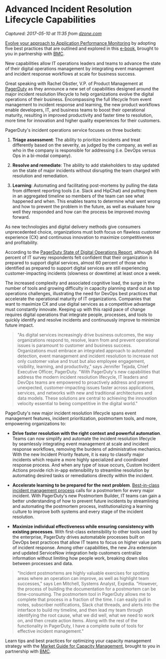 # Advanced Incident Resolution Lifecycle Capabilities

_Captured: 2017-05-10 at 11:35 from [dzone.com](https://dzone.com/articles/advanced-incident-resolution-lifecycle-capabilitie?utm_content=53979534&utm_medium=social&utm_source=twitter)_

[Evolve your approach to Application Performance Monitoring](https://dzone.com/go?i=161135&u=http%3A%2F%2Fwww.bmc.com%2Fforms%2FPA-APM-BMCcom-FY17-eBook-Form.html) by adopting five best practices that are outlined and explored in this [e-book](https://dzone.com/go?i=161135&u=http%3A%2F%2Fwww.bmc.com%2Fforms%2FPA-APM-BMCcom-FY17-eBook-Form.html), brought to you in partnership with [BMC](https://dzone.com/go?i=161135&u=http%3A%2F%2Fwww.bmc.com%2Fforms%2FPA-APM-BMCcom-FY17-eBook-Form.html).

New capabilities allow IT operations leaders and teams to advance the state of their digital operations management by integrating event management and incident response workflows at scale for business success.

Great speaking with Rachel Obstler, V.P. of Product Management at [PagerDuty](http://www.pagerduty.com) as they announce a new set of capabilities designed around the major incident resolution lifecycle to help organizations evolve the digital operations of their business. Encompassing the full lifecycle from event management to incident response and learning, the new product workflows enable developers, IT, and business teams to boost their operational maturity, resulting in improved productivity and faster time to resolution, more time for innovation and higher quality experiences for their customers.

PagerDuty's incident operations service focuses on three buckets:

  1. **Triage assessment**: The ability to prioritize incidents and treat differently based on the severity, as judged by the company, as well as who in the company is responsible for addressing (i.e. DevOps versus Ops in a bi-modal company).

  2. **Resolve and remediate**: The ability to add stakeholders to stay updated on the state of major incidents without disrupting the team charged with resolution and remediation.

  3. **Learning**: Automating and facilitating post-mortems by pulling the data from different reporting tools (i.e. Slack and HipChat) and putting them in an aggregated timeline so members of the team can see what happened and when. This enables teams to determine what went wrong and how to prevent the problem in the future, as well as evaluate how well they responded and how can the process be improved moving forward.

As new technologies and digital delivery methods give consumers unprecedented choice, organizations must both focus on flawless customer experience (CX) and continuous innovation to maximize competitiveness and profitability.

According to the [PagerDuty State of Digital Operations Report](https://www.pagerduty.com/digital-ops), although 84 percent of IT survey respondents felt confident that their organization is prepared to support digital services, almost 60 percent of those who identified as prepared to support digital services are still experiencing customer-impacting incidents (slowness or downtime) at least once a week.

The increased complexity and associated cognitive load, the surge in the number of tools and growing difficulty in capacity planning stand out as top operations challenges, illustrating the need for DevOps best practices that accelerate the operational maturity of IT organizations. Companies that want to maximize CX and use digital services as a competitive advantage must constantly innovate. Keeping up with this rapid pace of change requires digital operations that integrate people, processes, and tools to quickly identify and resolve incidents and continuously improve to minimize future impact.

> "As digital services increasingly drive business outcomes, the way organizations respond to, resolve, learn from and prevent operational issues is paramount to customer and business success. Organizations must embrace an integrated approach to automated detection, event management and incident resolution to increase not only customer value and trust but also employee engagement, visibility, learning, and productivity," says Jennifer Tejada, Chief Executive Officer, PagerDuty. "With PagerDuty's new capabilities that address the modern incident resolution lifecycle, IT leaders and DevOps teams are empowered to proactively address and prevent unexpected, customer-impacting issues faster across applications, services, and networks with new and traditional architectures and data models. These solutions are central to achieving the innovation velocity essential to being competitive in the digital world."

PagerDuty's new major incident resolution lifecycle spans event management features, incident prioritization, postmortem tools, and more, empowering organizations to:

  * **Drive faster resolution with the right context and powerful automation**. Teams can now simplify and automate the incident resolution lifecycle by seamlessly integrating event management at scale and incident response workflows, removing the burdens of administrative mechanics. With the new Incident Priority feature, it is easy to classify major incidents which require a more highly specialized and coordinated response process. And when any type of issue occurs, Custom Incident Actions provide rich in-app extensibility to streamline resolution by automating desired tasks or remediations directly within the incident. 

  * **Accelerate learning to be prepared for the next problem**. [Best-in-class incident management process](https://response.pagerduty.com/) calls for a postmortem for every major incident. With PagerDuty's new Postmortem Builder, IT teams can gain a better understanding of how to prevent future incidents by streamlining and automating the postmortem process, institutionalizing a learning culture to improve both systems and every stage of the incident resolution. 

  * **Maximize individual effectiveness while ensuring consistency with existing processes**. With first-class extensibility to other tools used by the enterprise, PagerDuty drives automatable processes built on DevOps best practices that allow IT teams to focus on higher value parts of incident response. Among other capabilities, the new Jira extension and updated ServiceNow integration help customers centralize information without limiting how people work, breaking down silos between processes and data.

> "Incident postmortems are highly valuable exercises for spotting areas where an operation can improve, as well as highlight team successes," says Len Mitchell, Systems Analyst, Expedia. "However, the process of building the documentation for a postmortem can be time-consuming. The postmortem tool in PagerDuty allows me to complete that process in a fraction of the time. I can easily pull in notes, subscriber notifications, Slack chat threads, and alerts into the interface to build my timeline, and then lead my team through identifying the root cause, what we did well, what we need to work on, and then create action items. Along with the rest of the functionality in PagerDuty, I have a complete suite of tools for effective incident management."

Learn tips and best practices for optimizing your capacity management strategy with the [Market Guide for Capacity Management](https://dzone.com/go?i=161136&u=http%3A%2F%2Fwww.bmc.com%2Fforms%2FPA-BCO-GartnerMarketGuide-CapMgmtTools-AR.html), brought to you in partnership with [BMC](https://dzone.com/go?i=161136&u=http%3A%2F%2Fwww.bmc.com%2Fforms%2FPA-BCO-GartnerMarketGuide-CapMgmtTools-AR.html).
